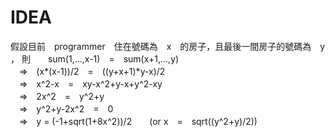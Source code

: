 # IDEA 

假設目前　programmer　住在號碼為　x　的房子，且最後一間房子的號碼為　y　<br>，
則　　sum(1,...,x-1)　=　sum(x+1,...,y)<br>
　=>　(x*(x-1))/2　=　((y+x+1)*y-x)/2<br>
　=>　x^2-x　=　xy-x^2+y-x+y^2-xy<br>
　=>　2x^2　=　y^2+y<br>
　=>　y^2+y-2x^2　=　0<br>
　=>　y = (-1+sqrt(1+8x^2))/2　　(or x　=　sqrt((y^2+y)/2))<br>
